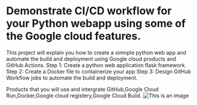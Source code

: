 # Demonstrate CI/CD workflow for your Python webapp using some of the Google cloud features.

This project will explain you how to create a simnple python web app and automate the build and deployment using Google cloud products and GitHub Actions.
Step 1: Create a python web application flask framework.
Step 2: Create a Docker file to containerize your app 
Step 3: Design GitHub Workflow jobs to automate the build and deployment.

Products that you will use and intergrate
GitHub,Google Cloud Run,Docker,Google cloud registery,Google Cloud Build.
![This is an image](https://trimaginegroup.in/wp-content/uploads/2020/11/cloud_lockup_horiz.png)
